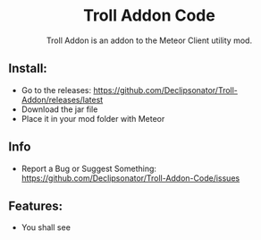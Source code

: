 <div align="center">
  <h1>Troll Addon Code</h1>
    <p>Troll Addon is an addon to the Meteor Client utility mod.</p>
</div>  


## Install:
- Go to the releases: https://github.com/Declipsonator/Troll-Addon/releases/latest
- Download the jar file
- Place it in your mod folder with Meteor

## Info
- Report a Bug or Suggest Something: https://github.com/Declipsonator/Troll-Addon-Code/issues

## Features:
- You shall see
